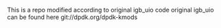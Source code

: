 This is a repo modified according to original igb_uio code 
original igb_uio can be found here git://dpdk.org/dpdk-kmods

